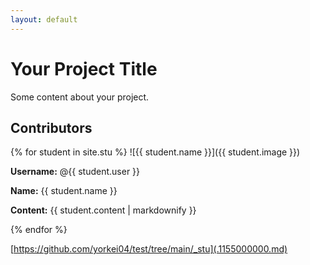 ```yaml
---
layout: default
---
```


# Your Project Title

Some content about your project.

## Contributors

{% for student in site.stu %}
![{{ student.name }}]({{ student.image }})

**Username:** @{{ student.user }}

**Name:** {{ student.name }}

**Content:** {{ student.content | markdownify }}

{% endfor %}


[https://github.com/yorkei04/test/tree/main/_stu](.1155000000.md)
